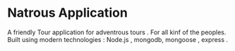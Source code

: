 # Natrous Application

A friendly Tour application for adventrous tours . For all kinf of the peoples.
Built using modern technologies : Node.js , mongodb, mongoose , express .
